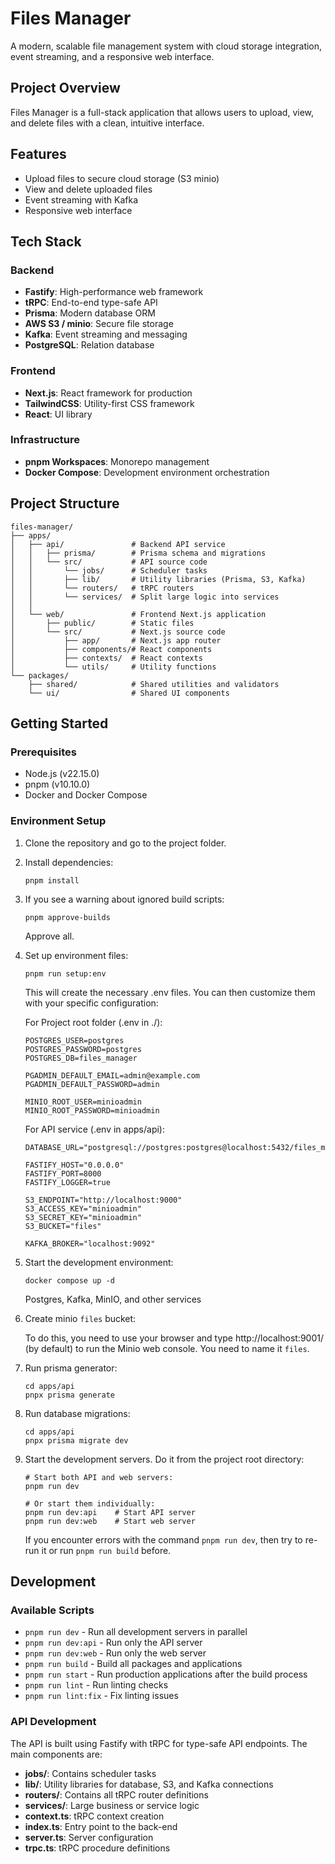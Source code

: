 # Files Manager

A modern, scalable file management system with cloud storage integration, event
streaming, and a responsive web interface.

## Project Overview

Files Manager is a full-stack application that allows users to upload, view, and
delete files with a clean, intuitive interface.

## Features

- Upload files to secure cloud storage (S3 minio)
- View and delete uploaded files
- Event streaming with Kafka
- Responsive web interface

## Tech Stack

### Backend

- **Fastify**: High-performance web framework
- **tRPC**: End-to-end type-safe API
- **Prisma**: Modern database ORM
- **AWS S3 / minio**: Secure file storage
- **Kafka**: Event streaming and messaging
- **PostgreSQL**: Relation database

### Frontend

- **Next.js**: React framework for production
- **TailwindCSS**: Utility-first CSS framework
- **React**: UI library

### Infrastructure

- **pnpm Workspaces**: Monorepo management
- **Docker Compose**: Development environment orchestration

## Project Structure

```
files-manager/
├── apps/
│   ├── api/               # Backend API service
│   │   ├── prisma/        # Prisma schema and migrations
│   │   └── src/           # API source code
│   │       └── jobs/      # Scheduler tasks
│   │       ├── lib/       # Utility libraries (Prisma, S3, Kafka)
│   │       └── routers/   # tRPC routers
│   │       └── services/  # Split large logic into services
│   │
│   └── web/               # Frontend Next.js application
│       ├── public/        # Static files
│       └── src/           # Next.js source code
│           ├── app/       # Next.js app router
│           ├── components/# React components
│           ├── contexts/  # React contexts
│           └── utils/     # Utility functions
└── packages/
    ├── shared/            # Shared utilities and validators
    └── ui/                # Shared UI components
```

## Getting Started

### Prerequisites

- Node.js (v22.15.0)
- pnpm (v10.10.0)
- Docker and Docker Compose

### Environment Setup

1. Clone the repository and go to the project folder.

2. Install dependencies:
   ```
   pnpm install
   ```
3. If you see a warning about ignored build scripts:

   ```
   pnpm approve-builds
   ```

   Approve all.

4. Set up environment files:

   ```
   pnpm run setup:env
   ```

   This will create the necessary .env files. You can then customize them with
   your specific configuration:

   For Project root folder (.env in ./):

   ```
   POSTGRES_USER=postgres
   POSTGRES_PASSWORD=postgres
   POSTGRES_DB=files_manager

   PGADMIN_DEFAULT_EMAIL=admin@example.com
   PGADMIN_DEFAULT_PASSWORD=admin

   MINIO_ROOT_USER=minioadmin
   MINIO_ROOT_PASSWORD=minioadmin
   ```

   For API service (.env in apps/api):

   ```
   DATABASE_URL="postgresql://postgres:postgres@localhost:5432/files_manager"

   FASTIFY_HOST="0.0.0.0"
   FASTIFY_PORT=8000
   FASTIFY_LOGGER=true

   S3_ENDPOINT="http://localhost:9000"
   S3_ACCESS_KEY="minioadmin"
   S3_SECRET_KEY="minioadmin"
   S3_BUCKET="files"

   KAFKA_BROKER="localhost:9092"
   ```

5. Start the development environment:
   ```
   docker compose up -d
   ```
   Postgres, Kafka, MinIO, and other services
6. Create minio `files` bucket:

   To do this, you need to use your browser and type http://localhost:9001/ (by
   default) to run the Minio web console. You need to name it `files`.

7. Run prisma generator:
   ```
   cd apps/api
   pnpx prisma generate
   ```
8. Run database migrations:
   ```
   cd apps/api
   pnpx prisma migrate dev
   ```
9. Start the development servers. Do it from the project root directory:

   ```
   # Start both API and web servers:
   pnpm run dev

   # Or start them individually:
   pnpm run dev:api    # Start API server
   pnpm run dev:web    # Start web server
   ```

   If you encounter errors with the command `pnpm run dev`, then try to re-run
   it or run `pnpm run build` before.

## Development

### Available Scripts

- `pnpm run dev` - Run all development servers in parallel
- `pnpm run dev:api` - Run only the API server
- `pnpm run dev:web` - Run only the web server
- `pnpm run build` - Build all packages and applications
- `pnpm run start` - Run production applications after the build process
- `pnpm run lint` - Run linting checks
- `pnpm run lint:fix` - Fix linting issues

### API Development

The API is built using Fastify with tRPC for type-safe API endpoints. The main
components are:

- **jobs/**: Contains scheduler tasks
- **lib/**: Utility libraries for database, S3, and Kafka connections
- **routers/**: Contains all tRPC router definitions
- **services/**: Large business or service logic
- **context.ts**: tRPC context creation
- **index.ts**: Entry point to the back-end
- **server.ts**: Server configuration
- **trpc.ts**: tRPC procedure definitions
